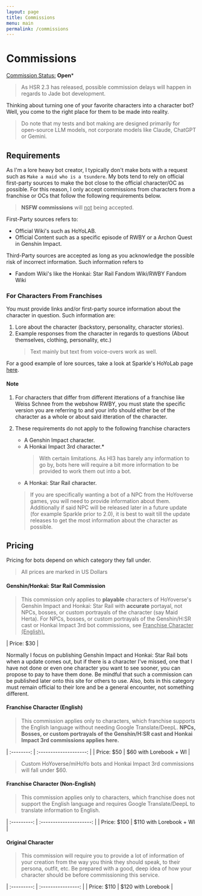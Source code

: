 ```yaml
---
layout: page
title: Commissions
menu: main
permalink: /commissions
---
```


# Commissions

<u>Commission Status:</u> **Open**\*

> As HSR 2.3 has released, possible commission delays will happen in regards to Jade bot development.

Thinking about turning one of your favorite characters into a character bot? Well, you come to the right place for them to be made into reality.

> Do note that my tests and bot making are designed primarily for open-source LLM models, not corporate models like Claude, ChatGPT or Gemini.

## Requirements

As I'm a lore heavy bot creator, I typically don't make bots with a request such as `Make a maid who is a tsundere`. My bots tend to rely on official first-party sources to make the bot close to the official character/OC as possible. For this reason, I only accept commissions from characters from a franchise or OCs that follow the following requirements below.

> **NSFW commissions** will <u>not</u> being accepted.

First-Party sources refers to:

- Official Wiki's such as HoYoLAB.
- Official Content such as a specific episode of RWBY or a Archon Quest in Genshin Impact.

Third-Party sources are accepted as long as you acknowledge the possible risk of incorrect information. Such information refers to

- Fandom Wiki's like the Honkai: Star Rail Fandom Wiki/RWBY Fandom Wiki

### For Characters From Franchises

You must provide links and/or first-party source information about the character in question. Such information are:

1. Lore about the character (backstory, personality, character stories).
2. Example responses from the character in regards to questions (About themselves, clothing, personality, etc.)
   > Text mainly but text from voice-overs work as well.

For a good example of lore sources, take a look at Sparkle's HoYoLab page [here](https://wiki.hoyolab.com/pc/hsr/entry/1807).

#### Note

1.  For characters that differ from different itterations of a franchise like Weiss Schnee from the webshow RWBY, you must state the specific version you are referring to and your info should either be of the character as a whole or about said itteration of the character.
2.  These requirements do not apply to the following franchise characters

    - A Genshin Impact character.
    - A Honkai Impact 3rd character.\*
      > With certain limitations. As HI3 has barely any information to go by, bots here will require a bit more information to be provided to work them out into a bot.
    - A Honkai: Star Rail character.

    > If you are specifically wanting a bot of a NPC from the HoYoverse games, you will need to provide information about them. Additionally if said NPC will be released later in a future update (for example Sparkle prior to 2.0), it is best to wait till the update releases to get the most information about the character as possible.

## Pricing

Pricing for bots depend on which category they fall under.

> All prices are marked in US Dollars

#### Genshin/Honkai: Star Rail Commission

> This commission only applies to **playable** characters of HoYoverse's Genshin Impact and Honkai: Star Rail with **accurate** portayal, not NPCs, bosses, or custom portrayals of the character (say Maid Herta). For NPCs, bosses, or custom portrayals of the Genshin/H:SR cast or Honkai Impact 3rd bot commissions, see <u>Franchise Character (English).</u>

| Price: $30 |

Normally I focus on publishing Genshin Impact and Honkai: Star Rail bots when a update comes out, but if there is a character I've missed, one that I have not done or even one character you want to see sooner, you can propose to pay to have them done. Be mindful that such a commission can be published later onto this site for others to use. Also, bots in this category must remain official to their lore and be a general encounter, not something different.

#### Franchise Character (English)

> This commission applies only to characters, which franchise supports the English language without needing Google Translate/DeepL. **NPCs, Bosses, or custom portrayals of the Genshin/H:SR cast and Honkai Impact 3rd commissions applies here.**

| :--------: | :--------------------: |
| Price: $50 | $60 with Lorebook + WI |

> Custom HoYoverse/miHoYo bots and Honkai Impact 3rd commissions will fall under $60.

#### Franchise Character (Non-English)

> This commission applies only to characters, which franchise does not support the English language and requires Google Translate/DeepL to translate information to English.

| :---------: | :---------------------: |
| Price: $100 | $110 with Lorebook + WI |

#### Original Character

> This commission will require you to provide a lot of information of your creation from the way you think they should speak, to their persona, outfit, etc. Be prepared with a good, deep idea of how your character should be before commissioning this service.

| :---------: | :----------------: |
| Price: $110 | $120 with Lorebook |
